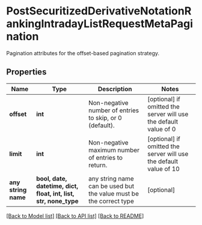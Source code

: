 # PostSecuritizedDerivativeNotationRankingIntradayListRequestMetaPagination

Pagination attributes for the offset-based pagination strategy.

## Properties
Name | Type | Description | Notes
------------ | ------------- | ------------- | -------------
**offset** | **int** | Non-negative number of entries to skip, or 0 (default). | [optional]  if omitted the server will use the default value of 0
**limit** | **int** | Non-negative maximum number of entries to return. | [optional]  if omitted the server will use the default value of 10
**any string name** | **bool, date, datetime, dict, float, int, list, str, none_type** | any string name can be used but the value must be the correct type | [optional]

[[Back to Model list]](../README.md#documentation-for-models) [[Back to API list]](../README.md#documentation-for-api-endpoints) [[Back to README]](../README.md)


